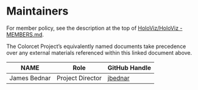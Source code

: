 # Maintainers


For member policy, see the description at the top of [HoloViz/HoloViz - MEMBERS.md](https://github.com/holoviz/holoviz/blob/colorcet-gov/doc/governance/project-docs/MEMBERS.md).


The Colorcet Project’s equivalently named documents take precedence over any external materials referenced within this linked document above.


| **NAME** | **Role** | **GitHub Handle** |
| --- | --- | --- |
| James Bednar | Project Director | [jbednar](https://github.com/jbednar) |